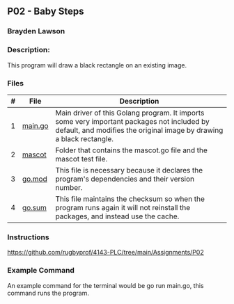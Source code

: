 ## P02 - Baby Steps
### Brayden Lawson
### Description:

This program will draw a black rectangle on an existing image. 

### Files

|   #   | File     | Description                      |
| :---: | -------- | -------------------------------- |
|   1   | [main.go](https://github.com/bglawson1001/4143-PLC-Lawson/blob/main/Assignments/P02/imagemod/main.go) | Main driver of this Golang program. It imports some very important packages not included by default, and modifies the original image by drawing a black rectangle. |
|   2   | [mascot](https://github.com/bglawson1001/4143-PLC-Lawson/tree/main/Assignments/P01/mascot) | Folder that contains the mascot.go file and the mascot test file.
|   3   | [go.mod](https://github.com/bglawson1001/4143-PLC-Lawson/blob/main/Assignments/P02/imagemod/go.mod) | This file is necessary because it declares the program's dependencies and their version number. 
|   4   | [go.sum](https://github.com/bglawson1001/4143-PLC-Lawson/blob/main/Assignments/P02/imagemod/go.sum) | This file maintains the checksum so when the program runs again it will not reinstall the packages, and instead use the cache. 


### Instructions

https://github.com/rugbyprof/4143-PLC/tree/main/Assignments/P02

### Example Command

An example command for the terminal would be go run main.go, this command runs the program.



